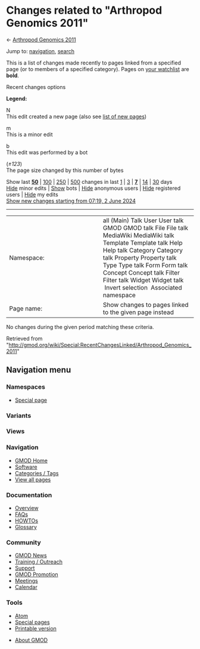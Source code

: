 <div id="mw-page-base" class="noprint">

</div>

<div id="mw-head-base" class="noprint">

</div>

<div id="content" class="mw-body" role="main">

<span id="top"></span>

<div id="mw-js-message" style="display:none;">

</div>



# <span dir="auto">Changes related to "Arthropod Genomics 2011"</span>

<div id="bodyContent">

<div id="contentSub">

← [Arthropod Genomics
2011](/wiki/Arthropod_Genomics_2011 "Arthropod Genomics 2011")

</div>

<div id="jump-to-nav" class="mw-jump">

Jump to: [navigation](#mw-navigation), [search](#p-search)

</div>

<div id="mw-content-text">

<div class="mw-specialpage-summary">

This is a list of changes made recently to pages linked from a specified
page (or to members of a specified category). Pages on [your
watchlist](/wiki/Special:Watchlist "Special:Watchlist") are **bold**.

</div>

Recent changes options

<div class="mw-changeslist-legend">

**Legend:**

<div class="mw-collapsible-content">

N  
This edit created a new page (also see [list of new
pages](/wiki/Special:NewPages "Special:NewPages"))

m  
This is a minor edit

b  
This edit was performed by a bot

(*±123*)  
The page size changed by this number of bytes

</div>

</div>

Show last
[**50**](/mediawiki/index.php?title=Special:RecentChangesLinked&limit=50&target=Arthropod_Genomics_2011 "Special:RecentChangesLinked")
\|
[100](/mediawiki/index.php?title=Special:RecentChangesLinked&limit=100&target=Arthropod_Genomics_2011 "Special:RecentChangesLinked")
\|
[250](/mediawiki/index.php?title=Special:RecentChangesLinked&limit=250&target=Arthropod_Genomics_2011 "Special:RecentChangesLinked")
\|
[500](/mediawiki/index.php?title=Special:RecentChangesLinked&limit=500&target=Arthropod_Genomics_2011 "Special:RecentChangesLinked")
changes in last
[1](/mediawiki/index.php?title=Special:RecentChangesLinked&days=1&from=&target=Arthropod_Genomics_2011 "Special:RecentChangesLinked")
\|
[3](/mediawiki/index.php?title=Special:RecentChangesLinked&days=3&from=&target=Arthropod_Genomics_2011 "Special:RecentChangesLinked")
\|
[**7**](/mediawiki/index.php?title=Special:RecentChangesLinked&days=7&from=&target=Arthropod_Genomics_2011 "Special:RecentChangesLinked")
\|
[14](/mediawiki/index.php?title=Special:RecentChangesLinked&days=14&from=&target=Arthropod_Genomics_2011 "Special:RecentChangesLinked")
\|
[30](/mediawiki/index.php?title=Special:RecentChangesLinked&days=30&from=&target=Arthropod_Genomics_2011 "Special:RecentChangesLinked")
days  
[Hide](/mediawiki/index.php?title=Special:RecentChangesLinked&hideminor=1&target=Arthropod_Genomics_2011 "Special:RecentChangesLinked")
minor edits \|
[Show](/mediawiki/index.php?title=Special:RecentChangesLinked&hidebots=0&target=Arthropod_Genomics_2011 "Special:RecentChangesLinked")
bots \|
[Hide](/mediawiki/index.php?title=Special:RecentChangesLinked&hideanons=1&target=Arthropod_Genomics_2011 "Special:RecentChangesLinked")
anonymous users \|
[Hide](/mediawiki/index.php?title=Special:RecentChangesLinked&hideliu=1&target=Arthropod_Genomics_2011 "Special:RecentChangesLinked")
registered users \|
[Hide](/mediawiki/index.php?title=Special:RecentChangesLinked&hidemyself=1&target=Arthropod_Genomics_2011 "Special:RecentChangesLinked")
my edits  
[Show new changes starting from 07:19, 2 June
2024](/mediawiki/index.php?title=Special:RecentChangesLinked&from=20240602071915&target=Arthropod_Genomics_2011 "Special:RecentChangesLinked")

------------------------------------------------------------------------

<table class="mw-recentchanges-table">
<colgroup>
<col style="width: 50%" />
<col style="width: 50%" />
</colgroup>
<tbody>
<tr class="odd">
<td class="mw-label mw-namespace-label">Namespace:</td>
<td class="mw-input">all (Main) Talk User User talk GMOD GMOD talk File
File talk MediaWiki MediaWiki talk Template Template talk Help Help talk
Category Category talk Property Property talk Type Type talk Form Form
talk Concept Concept talk Filter Filter talk Widget Widget talk
 Invert selection
 Associated namespace</td>
</tr>
<tr class="even">
<td class="mw-label mw-target-label">Page name:</td>
<td class="mw-input">Show changes to pages linked to the given page
instead</td>
</tr>
</tbody>
</table>

<div class="mw-changeslist-empty">

No changes during the given period matching these criteria.

</div>

</div>

<div class="printfooter">

Retrieved from
"<http://gmod.org/wiki/Special:RecentChangesLinked/Arthropod_Genomics_2011>"

</div>

<div id="catlinks" class="catlinks catlinks-allhidden">

</div>

<div class="visualClear">

</div>

</div>

</div>

<div id="mw-navigation">

## Navigation menu

<div id="mw-head">



<div id="left-navigation">

<div id="p-namespaces" class="vectorTabs" role="navigation"
aria-labelledby="p-namespaces-label">

### Namespaces

- <span id="ca-nstab-special">[Special
  page](/wiki/Special:RecentChangesLinked/Arthropod_Genomics_2011 "This is a special page, you cannot edit the page itself")</span>

</div>

<div id="p-variants" class="vectorMenu emptyPortlet" role="navigation"
aria-labelledby="p-variants-label">

### 

### Variants[](#)

<div class="menu">

</div>

</div>

</div>

<div id="right-navigation">

<div id="p-views" class="vectorTabs emptyPortlet" role="navigation"
aria-labelledby="p-views-label">

### Views

</div>



</div>



</div>

</div>

</div>

<div id="mw-panel">

<div id="p-logo" role="banner">

<a href="/wiki/Main_Page"
style="background-image: url(http://gmod.org/images/GMOD-cogs.png);"
title="Visit the main page"></a>

</div>

<div id="p-Navigation" class="portal" role="navigation"
aria-labelledby="p-Navigation-label">

### Navigation

<div class="body">

- <span id="n-GMOD-Home">[GMOD Home](/wiki/Main_Page)</span>
- <span id="n-Software">[Software](/wiki/GMOD_Components)</span>
- <span id="n-Categories-.2F-Tags">[Categories /
  Tags](/wiki/Categories)</span>
- <span id="n-View-all-pages">[View all
  pages](/wiki/Special:AllPages)</span>

</div>

</div>

<div id="p-Documentation" class="portal" role="navigation"
aria-labelledby="p-Documentation-label">

### Documentation

<div class="body">

- <span id="n-Overview">[Overview](/wiki/Overview)</span>
- <span id="n-FAQs">[FAQs](/wiki/Category:FAQ)</span>
- <span id="n-HOWTOs">[HOWTOs](/wiki/Category:HOWTO)</span>
- <span id="n-Glossary">[Glossary](/wiki/Glossary)</span>

</div>

</div>

<div id="p-Community" class="portal" role="navigation"
aria-labelledby="p-Community-label">

### Community

<div class="body">

- <span id="n-GMOD-News">[GMOD News](/wiki/GMOD_News)</span>
- <span id="n-Training-.2F-Outreach">[Training /
  Outreach](/wiki/Training_and_Outreach)</span>
- <span id="n-Support">[Support](/wiki/Support)</span>
- <span id="n-GMOD-Promotion">[GMOD
  Promotion](/wiki/GMOD_Promotion)</span>
- <span id="n-Meetings">[Meetings](/wiki/Meetings)</span>
- <span id="n-Calendar">[Calendar](/wiki/Calendar)</span>

</div>

</div>

<div id="p-tb" class="portal" role="navigation"
aria-labelledby="p-tb-label">

### Tools

<div class="body">

- <span id="feedlinks"><a
  href="http://gmod.org/mediawiki/index.php?title=Special:RecentChangesLinked/Arthropod_Genomics_2011&amp;feed=atom"
  id="feed-atom" class="feedlink" rel="alternate"
  type="application/atom+xml" title="Atom feed for this page">Atom</a></span>
- <span id="t-specialpages"><a href="/wiki/Special:SpecialPages" accesskey="q"
  title="A list of all special pages [q]">Special pages</a></span>
- <span id="t-print"><a
  href="/mediawiki/index.php?title=Special:RecentChangesLinked/Arthropod_Genomics_2011&amp;printable=yes"
  rel="alternate" accesskey="p"
  title="Printable version of this page [p]">Printable version</a></span>

</div>

</div>

</div>

</div>

<div id="footer" role="contentinfo">

- <span id="footer-places-about">[About
  GMOD](/wiki/GMOD:About "GMOD:About")</span>

<!-- -->






</div>

